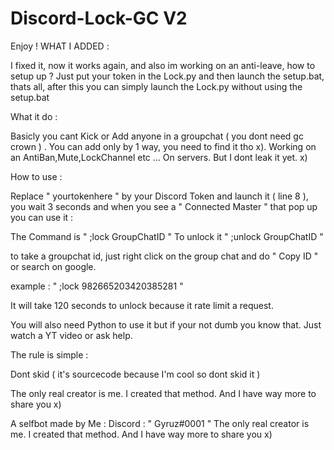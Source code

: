 # Discord-Lock-GC V2

Enjoy !
WHAT I ADDED :

I fixed it, now it works again, and also im working on an anti-leave, how to setup up ? Just put your token in the Lock.py and then launch the setup.bat, thats all, after this you can simply launch the Lock.py without using the setup.bat

What it do :

Basicly you cant Kick or Add anyone in a groupchat ( you dont need gc crown ) . You can add only by 1 way, you need to find it tho x).
Working on an AntiBan,Mute,LockChannel etc ... On servers. But I dont leak it yet. x)

How to use :

Replace " yourtokenhere " by your Discord Token and launch it ( line 8 ), you wait 3 seconds and when you see a " Connected Master " that pop up
you can use it :

The Command is " ;lock GroupChatID "
To unlock it " ;unlock GroupChatID "

to take a groupchat id, just right click on the group chat and do " Copy ID " or search on google.

example : " ;lock 982665203420385281 "

It will take 120 seconds to unlock because it rate limit a request.

You will also need Python to use it but if your not dumb you know that. Just watch a YT video or ask help.


The rule is simple :

Dont skid ( it's sourcecode because I'm cool so dont skid it )

The only real creator is me. I created that method. And I have way more to share you x)



A selfbot made by Me : Discord : " Gyruz#0001 "
The only real creator is me. I created that method. And I have way more to share you x)
